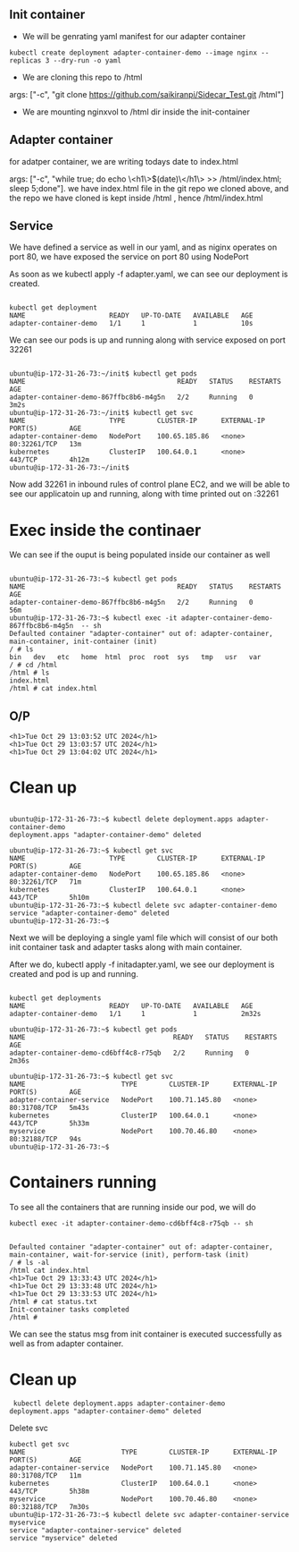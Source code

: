 
## Init container
- We will be genrating yaml manifest for our adapter container

`kubectl create deployment adapter-container-demo --image nginx --replicas 3 --dry-run -o yaml`

- We are cloning this repo to /html

args: ["-c", "git clone https://github.com/saikiranpi/Sidecar_Test.git /html"]

- We are mounting nginxvol to /html dir inside the init-container

## Adapter container

for adatper container, we are writing todays date to index.html

args: ["-c", "while true; do echo \\<h1\\>$(date)\\</h1\\> >> /html/index.html; sleep 5;done"]. we have index.html file in the git repo we cloned above, and the repo we have cloned is kept inside /html , hence /html/index.html


## Service

We have defined a service as well in our yaml, and as niginx operates on port 80, we have exposed the service on port 80 using NodePort

As soon as we kubectl apply -f adapter.yaml, we can see our deployment is created.

```

kubectl get deployment
NAME                     READY   UP-TO-DATE   AVAILABLE   AGE
adapter-container-demo   1/1     1            1           10s

```

We can see our pods is up and running along with service exposed on port 32261
```

ubuntu@ip-172-31-26-73:~/init$ kubectl get pods
NAME                                      READY   STATUS    RESTARTS   AGE
adapter-container-demo-867ffbc8b6-m4g5n   2/2     Running   0          3m2s
ubuntu@ip-172-31-26-73:~/init$ kubectl get svc
NAME                     TYPE        CLUSTER-IP      EXTERNAL-IP   PORT(S)        AGE
adapter-container-demo   NodePort    100.65.185.86   <none>        80:32261/TCP   13m
kubernetes               ClusterIP   100.64.0.1      <none>        443/TCP        4h12m
ubuntu@ip-172-31-26-73:~/init$ 
```

Now add 32261 in inbound rules of control plane EC2, and we will be able to see our applicatoin up and running, along with time printed out on <PUBILC IP OF EC2>:32261

# Exec inside the continaer

We can see if the ouput is being populated inside our container as well 

```

ubuntu@ip-172-31-26-73:~$ kubectl get pods
NAME                                      READY   STATUS    RESTARTS   AGE
adapter-container-demo-867ffbc8b6-m4g5n   2/2     Running   0          56m
ubuntu@ip-172-31-26-73:~$ kubectl exec -it adapter-container-demo-867ffbc8b6-m4g5n  -- sh
Defaulted container "adapter-container" out of: adapter-container, main-container, init-container (init)
/ # ls
bin   dev   etc   home  html  proc  root  sys   tmp   usr   var
/ # cd /html
/html # ls
index.html
/html # cat index.html 
```

## O/P

```
<h1>Tue Oct 29 13:03:52 UTC 2024</h1>
<h1>Tue Oct 29 13:03:57 UTC 2024</h1>
<h1>Tue Oct 29 13:04:02 UTC 2024</h1>
```


# Clean up

```

ubuntu@ip-172-31-26-73:~$ kubectl delete deployment.apps adapter-container-demo
deployment.apps "adapter-container-demo" deleted

ubuntu@ip-172-31-26-73:~$ kubectl get svc
NAME                     TYPE        CLUSTER-IP      EXTERNAL-IP   PORT(S)        AGE
adapter-container-demo   NodePort    100.65.185.86   <none>        80:32261/TCP   71m
kubernetes               ClusterIP   100.64.0.1      <none>        443/TCP        5h10m
ubuntu@ip-172-31-26-73:~$ kubectl delete svc adapter-container-demo
service "adapter-container-demo" deleted
ubuntu@ip-172-31-26-73:~$ 

```

Next we will be deploying a single yaml file which will consist of our both init container task and adapter tasks along with main container.

After we do, kubectl apply -f initadapter.yaml, we see our deployment is created and pod is up and running.

```

kubectl get deployments
NAME                     READY   UP-TO-DATE   AVAILABLE   AGE
adapter-container-demo   1/1     1            1           2m32s

ubuntu@ip-172-31-26-73:~$ kubectl get pods
NAME                                     READY   STATUS    RESTARTS   AGE
adapter-container-demo-cd6bff4c8-r75qb   2/2     Running   0          2m36s

ubuntu@ip-172-31-26-73:~$ kubectl get svc
NAME                        TYPE        CLUSTER-IP      EXTERNAL-IP   PORT(S)        AGE
adapter-container-service   NodePort    100.71.145.80   <none>        80:31708/TCP   5m43s
kubernetes                  ClusterIP   100.64.0.1      <none>        443/TCP        5h33m
myservice                   NodePort    100.70.46.80    <none>        80:32188/TCP   94s
ubuntu@ip-172-31-26-73:~$ 

```

# Containers running

To see all the containers that are running inside our pod, we will do 

`kubectl exec -it adapter-container-demo-cd6bff4c8-r75qb -- sh`
```

Defaulted container "adapter-container" out of: adapter-container, main-container, wait-for-service (init), perform-task (init)
/ # ls -al
/html cat index.html
<h1>Tue Oct 29 13:33:43 UTC 2024</h1>
<h1>Tue Oct 29 13:33:48 UTC 2024</h1>
<h1>Tue Oct 29 13:33:53 UTC 2024</h1>
/html # cat status.txt 
Init-container tasks completed
/html # 

```

We can see the status msg from init container is executed successfully as well as from adapter container.

# Clean up

```
 kubectl delete deployment.apps adapter-container-demo
deployment.apps "adapter-container-demo" deleted

```

Delete svc

```
kubectl get svc
NAME                        TYPE        CLUSTER-IP      EXTERNAL-IP   PORT(S)        AGE
adapter-container-service   NodePort    100.71.145.80   <none>        80:31708/TCP   11m
kubernetes                  ClusterIP   100.64.0.1      <none>        443/TCP        5h38m
myservice                   NodePort    100.70.46.80    <none>        80:32188/TCP   7m30s
ubuntu@ip-172-31-26-73:~$ kubectl delete svc adapter-container-service myservice
service "adapter-container-service" deleted
service "myservice" deleted


```